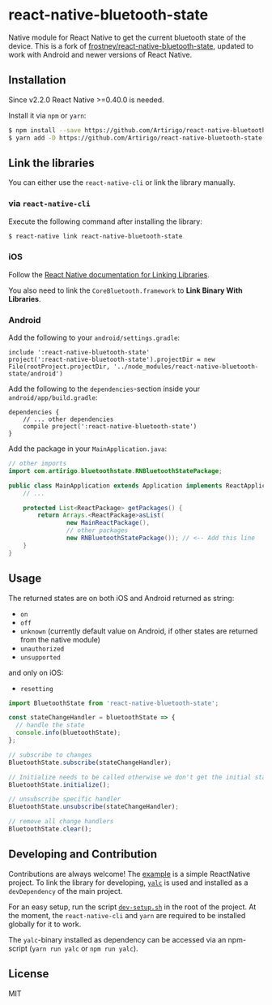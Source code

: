 # react-native-bluetooth-state

Native module for React Native to get the current bluetooth state of the device. This is a fork of [frostney/react-native-bluetooth-state](https://github.com/frostney/react-native-bluetooth-state), updated to work with Android and newer versions of React Native.

## Installation

Since v2.2.0 React Native >=0.40.0 is needed.

Install it via `npm` or `yarn`:

```bash
$ npm install --save https://github.com/Artirigo/react-native-bluetooth-state.git
$ yarn add -D https://github.com/Artirigo/react-native-bluetooth-state.git
```

## Link the libraries

You can either use the `react-native-cli` or link the library manually.

### via `react-native-cli`

Execute the following command after installing the library:

```bash
$ react-native link react-native-bluetooth-state
```

### iOS

Follow the [React Native documentation for Linking Libraries](https://facebook.github.io/react-native/docs/linking-libraries-ios.html).

You also need to link the `CoreBluetooth.framework` to **Link Binary With Libraries**.

### Android

Add the following to your `android/settings.gradle`:

```
include ':react-native-bluetooth-state'
project(':react-native-bluetooth-state').projectDir = new File(rootProject.projectDir, '../node_modules/react-native-bluetooth-state/android')
```

Add the following to the `dependencies`-section inside your `android/app/build.gradle`:

```
dependencies {
    // ... other dependencies
    compile project(':react-native-bluetooth-state')
}

```

Add the package in your `MainApplication.java`:

```java
// other imports
import com.artirigo.bluetoothstate.RNBluetoothStatePackage;

public class MainApplication extends Application implements ReactApplication {
    // ...

    protected List<ReactPackage> getPackages() {
        return Arrays.<ReactPackage>asList(
                new MainReactPackage(),
                // other packages
                new RNBluetoothStatePackage()); // <-- Add this line
    }
}
```

## Usage

The returned states are on both iOS and Android returned as string:

- `on`
- `off`
- `unknown` (currently default value on Android, if other states are returned from the native module)
- `unauthorized`
- `unsupported`

and only on iOS:

- `resetting`

```javascript
import BluetoothState from 'react-native-bluetooth-state';

const stateChangeHandler = bluetoothState => {
  // handle the state
  console.info(bluetoothState);
};

// subscribe to changes
BluetoothState.subscribe(stateChangeHandler);

// Initialize needs to be called otherwise we don't get the initial state
BluetoothState.initialize();

// unsubscribe specific handler
BluetoothState.unsubscribe(stateChangeHandler);

// remove all change handlers
BluetoothState.clear();
```

## Developing and Contribution

Contributions are always welcome! The [example](./Example) is a simple ReactNative project. To link the library for developing, [`yalc`](https://www.npmjs.com/package/yalc) is used and installed as a `devDependency` of the main project.

For an easy setup, run the script [`dev-setup.sh`](./dev-setup.sh) in the root of the project. At the moment, the `react-native-cli` and `yarn` are required to be installed globally for it to work.

The `yalc`-binary installed as dependency can be accessed via an npm-script (`yarn run yalc` or `npm run yalc`).

## License

MIT
